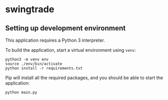 # swingtrade
## Setting up development environment
This application requires a Python 3 interpreter.

To build the application, start a virtual environment using `venv`:
```
python3 -m venv env
source ./env/bin/activate
python install -r requirements.txt
```
Pip will install all the required packages, and you should be able to start the application:
```
python main.py
```
